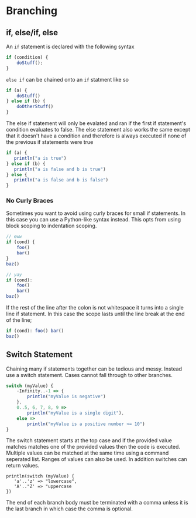 # Branching

## if, else/if, else
An `if` statement is declared with the following syntax
```ts
if (condition) {
    doStuff();
}
```
`else if` can be chained onto an `if` statment like so
```ts
if (a) {
    doStuff()
} else if (b) {
    doOtherStuff()
}
```
The else if statement will only be evalated and ran if the first if statement's condition evaluates to false. The else statement also works the same except that it doesn't have a condition and therefore is always executed if none of the previous if statements were true
```ts
if (a) {
   println("a is true")
} else if (b) {
   println("a is false and b is true")
} else {
   println("a is false and b is false")
}
```

### No Curly Braces
Sometimes you want to avoid using curly braces for small if statements. In this case you can use a Python-like syntax instead. This opts from using block scoping to indentation scoping.
```ts
// eww
if (cond) {
    foo()
    bar()
}
baz()

// yay
if (cond):
    foo()
    bar()
baz()
```
If the rest of the line after the colon is not whitespace it turns into a single line if statement. In this case the scope lasts until the line break at the end of the line;
```ts
if (cond): foo() bar()
baz()
```

## Switch Statement
Chaining many if statements together can be tedious and messy. Instead use a switch statement. Cases cannot fall through to other branches.
```ts
switch (myValue) {
    -Infinity..-1 => {
        println("myValue is negative")
    },
    0..5, 6, 7, 8, 9 =>
        println("myValue is a single digit"),
    else =>
        println("myValue is a positive number >= 10")
}
```
The switch statement starts at the top case and if the provided value matches matches one of the provided values then the code is executed.
Multiple values can be matched at the same time using a command seperated list. Ranges of values can also be used. In addition switches can return values.
```
println(switch (myValue) {
   'a'..'z' => "lowercase",
   'A'.."Z' => "uppercase
})
```
The end of each branch body must be terminated with a comma unless it is the last branch in which case the comma is optional.
